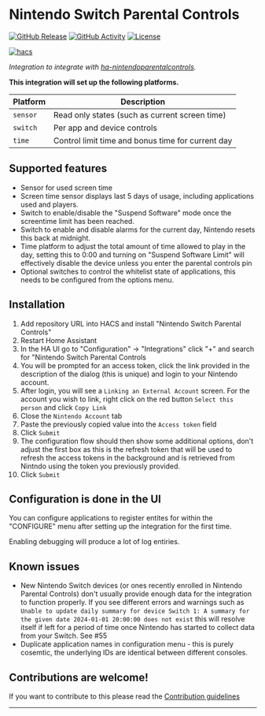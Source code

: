 # Nintendo Switch Parental Controls

[![GitHub Release][releases-shield]][releases]
[![GitHub Activity][commits-shield]][commits]
[![License][license-shield]](LICENSE)

[![hacs][hacsbadge]][hacs]

_Integration to integrate with [ha-nintendoparentalcontrols][ha-nintendoparentalcontrols]._

**This integration will set up the following platforms.**

| Platform | Description                                       |
| -------- | ------------------------------------------------- |
| `sensor` | Read only states (such as current screen time)    |
| `switch` | Per app and device controls                       |
| `time`   | Control limit time and bonus time for current day |

## Supported features

- Sensor for used screen time
- Screen time sensor displays last 5 days of usage, including applications used and players.
- Switch to enable/disable the "Suspend Software" mode once the screentime limit has been reached.
- Switch to enable and disable alarms for the current day, Nintendo resets this back at midnight.
- Time platform to adjust the total amount of time allowed to play in the day, setting this to 0:00 and turning on "Suspend Software Limit" will effectively disable the device unless you enter the parental controls pin
- Optional switches to control the whitelist state of applications, this needs to be configured from the options menu.

## Installation

1. Add repository URL into HACS and install "Nintendo Switch Parental Controls"
1. Restart Home Assistant
1. In the HA UI go to "Configuration" -> "Integrations" click "+" and search for "Nintendo Switch Parental Controls
1. You will be prompted for an access token, click the link provided in the description of the dialog (this is unique) and login to your Nintendo account.
1. After login, you will see a `Linking an External Account` screen. For the account you wish to link, right click on the red button `Select this person` and click `Copy Link`
1. Close the `Nintendo Account` tab
1. Paste the previously copied value into the `Access token` field
1. Click `Submit`
1. The configuration flow should then show some additional options, don't adjust the first box as this is the refresh token that will be used to refresh the access tokens in the background and is retrieved from Nintndo using the token you previously provided.
1. Click `Submit`

## Configuration is done in the UI

<!---->

You can configure applications to register entites for within the "CONFIGURE" menu after setting up the integration for the first time.

Enabling debugging will produce a lot of log entiries.

## Known issues

- New Nintendo Switch devices (or ones recently enrolled in Nintendo Parental Controls) don't usually provide enough data for the integration to function properly. If you see different errors and warnings such as `Unable to update daily summary for device Switch 1: A summary for the given date 2024-01-01 20:00:00 does not exist` this will resolve itself if left for a period of time once Nintendo has started to collect data from your Switch. See #55
- Duplicate application names in configuration menu - this is purely cosemtic, the underlying IDs are identical between different consoles.

## Contributions are welcome!

If you want to contribute to this please read the [Contribution guidelines](CONTRIBUTING.md)

---

[ha-nintendoparentalcontrols]: https://github.com/pantherale0/ha-nintendoparentalcontrols
[commits-shield]: https://img.shields.io/github/commit-activity/y/pantherale0/ha-nintendoparentalcontrols.svg?style=for-the-badge
[commits]: https://github.com/pantherale0/ha-nintendoparentalcontrols/commits/main
[hacs]: https://github.com/hacs/integration
[hacsbadge]: https://img.shields.io/badge/HACS-Default-green.svg?style=for-the-badge
[license-shield]: https://img.shields.io/github/license/pantherale0/ha-nintendoparentalcontrols.svg?style=for-the-badge
[releases-shield]: https://img.shields.io/github/release/pantherale0/ha-nintendoparentalcontrols.svg?style=for-the-badge
[releases]: https://github.com/pantherale0/ha-nintendoparentalcontrols/releases
